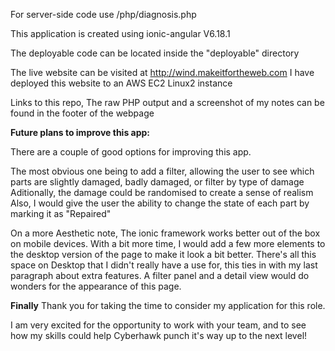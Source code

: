 For server-side code use /php/diagnosis.php

This application is created using ionic-angular V6.18.1

The deployable code can be located inside the "deployable" directory

The live website can be visited at http://wind.makeitfortheweb.com
I have deployed this website to an AWS EC2 Linux2 instance

Links to this repo, The raw PHP output and a screenshot of my notes can be found in the footer of the webpage



**Future plans to improve this app:**

There are a couple of good options for improving this app.

The most obvious one being to add a filter, allowing the user to see which parts are slightly damaged, badly damaged, or filter by type of damage
Aditionally, the damage could be randomised to create a sense of realism
Also, I would give the user the ability to change the state of each part by marking it as "Repaired"

On a more Aesthetic note, The ionic framework works better out of the box on mobile devices. With a bit more time, I would add a few more elements to the desktop version of the page to make it look a bit better. There's all this space on Desktop that I didn't really have a use for, this ties in with my last paragraph about extra features. A filter panel and a detail view would do wonders for the appearance of this page.

**Finally**
Thank you for taking the time to consider my application for this role. 

I am very excited for the opportunity to work with your team, and to see how my skills could help Cyberhawk punch it's way up to the next level!
